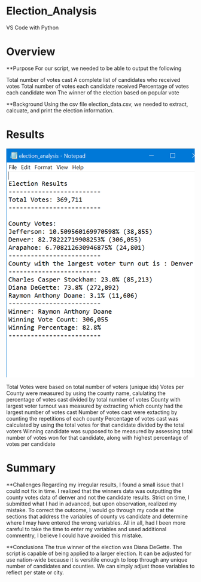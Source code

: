 # Election_Analysis
VS Code with Python

# Overview
**Purpose
For our script, we needed to be able to output the following 

Total number of votes cast
A complete list of candidates who received votes
Total number of votes each candidate received
Percentage of votes each candidate won
The winner of the election based on popular vote

**Background
Using the csv file election_data.csv, we needed to extract, calcuate, and print the election information.

# Results

![electionresults](Election_Analysis/Resources/electionresults.png)

Total Votes were based on total number of voters (unique ids)
Votes per County were measured by using the county name, calulating the percentage of votes cast divided by total number of votes
County with largest voter turnout was measured by extracting which county had the largest number of votes cast
Number of votes cast were extacting by counting the repetitions of each county 
Percentage of votes cast was calculated by using the total votes for that candidate divided by the total voters
Winning candidate was supposed to be measured by assessing total number of votes won for that candidate, along with highest percentage of votes per candidate

# Summary

**Challenges
Regarding my irregular results, I found a small issue that I could not fix in time. I realized that the winners data was outputting the county votes data of denver and not the candidate results. Strict on time, I submitted what I had in advanced, but upon observation, realized my mistake. To correct the outcome, I would go through my code at the sections that address the variables of county vs candidate and determine where I may have entered the wrong variables. All in all, had I been more careful to take the time to enter my variables and used additional commentry, I believe I could have avoided this mistake. 

**Conclusions
The true winner of the election was Diana DeGette.
The script is capable of being applied to a larger election. It can be adjusted for use nation-wide because it is versitile enough to loop through any unique number of candidates and counties. We can simply adjust those variables to reflect per state or city.
